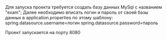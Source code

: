 Для запуска проекта требуется создать базу данных MySql с названием "exam";
Далее необходимо вписать логин и пароль от своей базы данных в application.properties
по этому шаблону:
spring.datasource.username=логин
spring.datasource.password=пароль

Проект запускается на порту 8080

